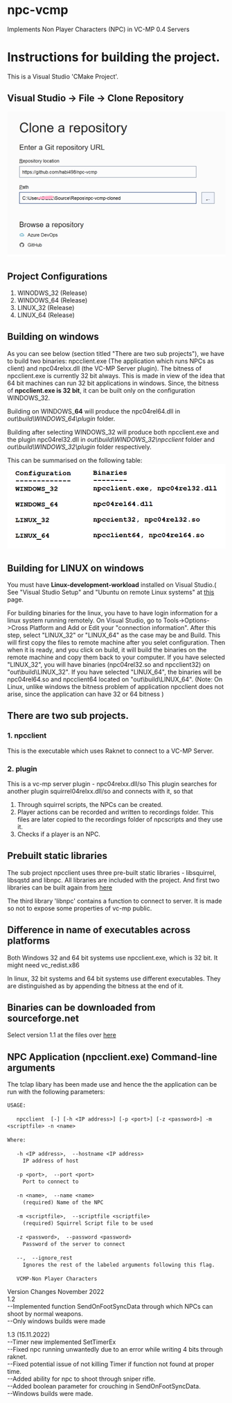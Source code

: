 # npc-vcmp
Implements Non Player Characters (NPC) in VC-MP 0.4 Servers

# Instructions for building the project. 

This is a Visual Studio 'CMake Project'.
## Visual Studio -> File -> Clone Repository
<img src="https://github.com/habi498/npc-vcmp/blob/master/pciture.png" width="510"></img>
## Project Configurations
1. WINODWS_32 (Release)
2. WINDOWS_64 (Release)
3. LINUX_32 (Release)
4. LINUX_64 (Release)
## Building on windows
As you can see below (section titled "There are two sub projects"), we have to build two binaries: npcclient.exe (The application which runs NPCs as client) and npc04relxx.dll (the VC-MP Server plugin).
The bitness of npcclient.exe is currently 32 bit always. This is made in view of the idea that 64 bit machines can run 32 bit applications in windows. Since, the bitness of **npcclient.exe is 32 bit**, it can be built only on the configuration WINDOWS_32.  

  Building on WINDOWS_**64** will produce the npc04rel64.dll in _out\build\WINDOWS_64\plugin_ folder.
  
  Building after selecting WINDOWS_32 will produce both npcclient.exe and the plugin npc04rel32.dll in _out\build\WINDOWS_32\npcclient_ folder and _out\build\WINDOWS_32\plugin_ folder respectively.
  
  This can be summarised on the following table:
  <img src="https://github.com/habi498/npc-vcmp/blob/master/binaries.png" width="510"></img>
## Building for LINUX on windows
You must have **Linux-development-workload** installed on Visual Studio.( See "Visual Studio Setup" and "Ubuntu on remote Linux systems" at [this](https://docs.microsoft.com/en-us/cpp/linux/download-install-and-setup-the-linux-development-workload?view=msvc-170) page.

For building binaries for the linux, you have to have login information for a linux system running remotely. On Visual Studio, go to Tools->Options->Cross Platform and Add or Edit your "connection information".
After this step, select "LINUX_32" or "LINUX_64" as the case may be and Build. This will first copy the files to remote machine after you selet configuration. Then when it is ready, and you click on build, it will build the binaries on the remote machine and copy them back to your computer. If you have selected "LINUX_32", you will have binaries (npc04rel32.so and npcclient32) on "out\build\LINUX_32". If you have selected "LINUX_64", the binaries will be npc04rel64.so and npcclient64 located on "out\build\LINUX_64".
(Note: On Linux, unlike windows the bitness problem of application npcclient does not arise, since the application can have 32 or 64 bitness )
## There are two sub projects. 
### 1. npcclient
This is the executable which uses Raknet to connect to a VC-MP Server.
### 2. plugin
This is a vc-mp server plugin - npc04relxx.dll/so
This plugin searches for another plugin squirrel04relxx.dll/so and connects with it, so that 
 1. Through squirrel scripts,  the NPCs can be created.
 2. Player actions can be recorded and written to recordings folder. This files are later copied to the recordings folder of npcscripts and they use it.
 3. Checks if a player is an NPC.

## Prebuilt static libraries
The sub project npcclient uses three pre-built static libraries - libsquirrel, libsqstd and libnpc.
All libraries are included with the project. And first two libraries can be built again from [here](https://github.com/albertodemichelis/squirrel)

The third library 'libnpc' contains a function to connect to server. It is made so not to expose some properties of vc-mp public.

## Difference in name of executables across platforms 
Both Windows 32 and 64 bit systems use npcclient.exe, which is 32 bit. It might need vc_redist.x86

In linux, 32 bit systems and 64 bit systems use different executables. They are distinguished as by appending the bitness at the end of it.

## Binaries can be downloaded from sourceforge.net
Select version 1.1 at the files over [here](https://sourceforge.net/projects/npc-for-vcmp/files/)

## NPC Application (npcclient.exe) Command-line arguments
The tclap libary has been made use and hence the the application can be run with the following parameters:
```
USAGE:

   npcclient  [-] [-h <IP address>] [-p <port>] [-z <password>] -m <scriptfile> -n <name>
   
Where:

   -h <IP address>,  --hostname <IP address>
     IP address of host

   -p <port>,  --port <port>
     Port to connect to

   -n <name>,  --name <name>
     (required) Name of the NPC

   -m <scriptfile>,  --scriptfile <scriptfile>
     (required) Squirrel Script file to be used

   -z <password>,  --password <password>
     Password of the server to connect

   --,  --ignore_rest
     Ignores the rest of the labeled arguments following this flag.

   VCMP-Non Player Characters
```

Version Changes November 2022  
1.2  
--Implemented function SendOnFootSyncData through which NPCs can shoot by normal weapons.  
--Only windows builds were made  

1.3 (15.11.2022)  
--Timer new implemented SetTimerEx  
--Fixed npc running unwantedly due to an error while writing 4 bits through raknet.  
--Fixed potential issue of not killing Timer if function not found at proper time.  
--Added ability for npc to shoot through sniper rifle.  
--Added boolean parameter for crouching in SendOnFootSyncData.  
--Windows builds were made.  
